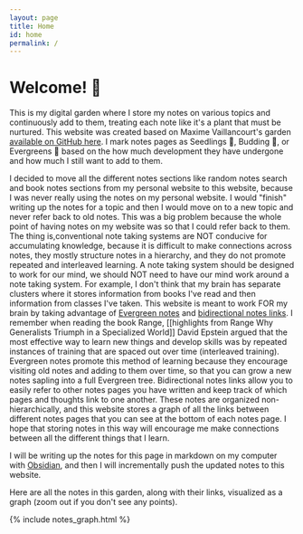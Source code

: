 ```yaml
---
layout: page
title: Home
id: home
permalink: /
---
```


# Welcome! 🌿

This is my digital garden where I store my notes on various topics and continuously add to them, treating each note like it's a plant that must be nurtured. This website was created based on Maxime Vaillancourt's garden [available on GitHub here](https://github.com/maximevaillancourt/digital-garden-jekyll-template). I mark notes pages as Seedlings 🌱, Budding 🌿, or Evergreens 🌳 based on the how much development they have undergone and how much I still want to add to them.

I decided to move all the different notes sections like random notes search and book notes sections from my personal website to this website, because I was never really using the notes on my personal website. I would "finish" writing up the notes for a topic and then I would move on to a new topic and never refer back to old notes. This was a big problem because the whole point of having notes on my website was so that I could refer back to them. The thing is,conventional note taking systems are NOT conducive for accumulating knowledge, because it is difficult to make connections across notes, they mostly structure notes in a hierarchy, and they do not promote repeated and interleaved learning. A note taking system should be designed to work for our mind, we should NOT need to have our mind work around a note taking system. For example, I don't think that my brain has separate clusters where it stores information from books I've read and then information from classes I've taken. This website is meant to work FOR my brain by taking advantage of [Evergreen notes](https://notes.andymatuschak.org/About_these_notes?stackedNotes=z3SjnvsB5aR2ddsycyXofbYR7fCxo7RmKW2be) and [bidirectional notes links](https://maggieappleton.com/bidirectionals). I remember when reading the book Range, [[highlights from Range Why Generalists Triumph in a Specialized World]] David Epstein argued that the most effective way to learn new things and develop skills was by repeated instances of training that are spaced out over time (interleaved training). Evergreen notes promote this method of learning because they encourage visiting old notes and adding to them over time, so that you can grow a new notes sapling into a full Evergreen tree. Bidirectional notes links allow you to easily refer to other notes pages you have written and keep track of which pages and thoughts link to one another. These notes are organized non-hierarchically, and this website stores a graph of all the links between different notes pages that you can see at the bottom of each notes page. I hope that storing notes in this way will encourage me make connections between all the different things that I learn.

I will be writing up the notes for this page in markdown on my computer with [Obsidian](https://obsidian.md), and then I will incrementally push the updated notes to this website.

<style>
  .wrapper {
    max-width: 46em;
  }
</style>


<p>Here are all the notes in this garden, along with their links, visualized as a graph (zoom out if you don't see any points).</p>

{% include notes_graph.html %}